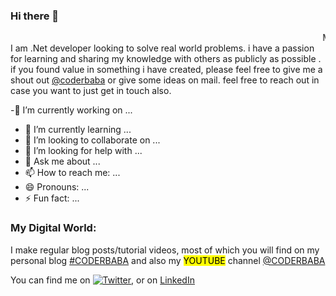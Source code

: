 ### Hi there 👋 
<marquee> Making awesome things for awesome people!</marquee>
I am .Net developer looking to solve real world problems. i have a passion for learning and sharing my knowledge with others as publicly as possible . if you found value in something i have created, please feel free to give me a shout out <a href="https://www.youtube.com/coderbaba">@coderbaba</a> or give some ideas on mail. feel free to reach out in case you want to just get in touch also.


<!--
**baliramyadav/baliramyadav** is a ✨ _special_ ✨ repository because its `README.md` (this file) appears on your GitHub profile.

Here are some ideas to get you started:--->

 -🔭 I’m currently working on ...
- 🌱 I’m currently learning ...
- 👯 I’m looking to collaborate on ...
- 🤔 I’m looking for help with ...
- 💬 Ask me about ...
- 📫 How to reach me: ...
- 😄 Pronouns: ...
- ⚡ Fun fact: ...

<h3>My Digital World:</h3>
<p>I make regular blog posts/tutorial videos, most of which you will find on my personal blog <a href="https://www.codernana.in">#CODERBABA</a> and also my <mark>YOUTUBE</mark> channel <a href="https://www.youtube.com/coderbaba">@CODERBABA</a> </p>

<!-- Actual text -->

You can find me on [![Twitter][1.2]][1], or on <!-- [![LinkedIn][3.2]][3].--> <a href="https://www.linkedin.com/in/ballubalram/">LinkedIn</a>

<!-- Icons -->

[1.2]: http://i.imgur.com/wWzX9uB.png (twitter icon without padding)
[2.2]: <!--https://raw.githubusercontent.com/MartinHeinz/MartinHeinz/master/linkedin-3-16.png (LinkedIn icon without padding)-->

<!-- Links to your social media accounts -->

[1]: https://twitter.com/thecoderbaba
[2]: https://www.linkedin.com/in/ballubalram/
